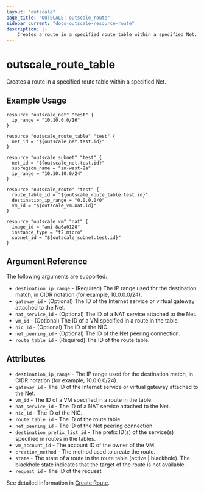```yaml
---
layout: "outscale"
page_title: "OUTSCALE: outscale_route"
sidebar_current: "docs-outscale-resource-route"
description: |-
	Creates a route in a specified route table within a specified Net.
---
```


# outscale_route_table

Creates a route in a specified route table within a specified Net.

## Example Usage

```hcl
resource "outscale_net" "test" {
  ip_range = "10.10.0.0/16"
}

resource "outscale_route_table" "test" {
  net_id = "${outscale_net.test.id}"
}

resource "outscale_subnet" "test" {
  net_id = "${outscale_net.test.id}"
  subregion_name = "in-west-2a"
  ip_range = "10.10.10.0/24"
}

resource "outscale_route" "test" {
  route_table_id = "${outscale_route_table.test.id}"
  destination_ip_range = "0.0.0.0/0"
  vm_id = "${outscale_vm.nat.id}"
}

resource "outscale_vm" "nat" {
  image_id = "ami-8a6a0120"
  instance_type = "t2.micro"
  subnet_id = "${outscale_subnet.test.id}"
}
```

## Argument Reference

The following arguments are supported:

* `destination_ip_range` - (Required)   The IP range used for the destination match, in CIDR notation (for example, 10.0.0.0/24).
* `gateway_id` -	(Optional)	The ID of the Internet service or virtual gateway attached to the Net.
* `nat_service_id` -	(Optional)	The ID of a NAT service attached to the Net.
* `vm_id` -	(Optional)	The ID of a VM specified in a route in the table.
* `nic_id` - (Optional) The ID of the NIC.
* `net_peering_id` -	(Optional)	The ID of the Net peering connection.
* `route_table_id` -	(Required)	The ID of the route table.

## Attributes

* `destination_ip_range` -	The IP range used for the destination match, in CIDR notation (for example, 10.0.0.0/24).
* `gateway_id` -	The ID of the Internet service or virtual gateway attached to the Net.
* `vm_id` - The ID of a VM specified in a route in the table.
* `nat_service_id` -	The ID of a NAT service attached to the Net.
* `nic_id` -	The ID of the NIC.
* `route_table_id` -	The ID of the route table.
* `net_peering_id` -	The ID of the Net peering connection.
* `destination_prefix_list_id` -    The prefix ID(s) of the service(s) specified in routes in the tables.
* `vm_account_id` -	The account ID of the owner of the VM.
* `creation_method` -	The method used to create the route.
* `state` - The state of a route in the route table (active | blackhole). The blackhole state indicates that the target of the route is not available.
* `request_id` -	The ID of the request


See detailed information in [Create Route](https://docs-beta.outscale.com/#createroute).
